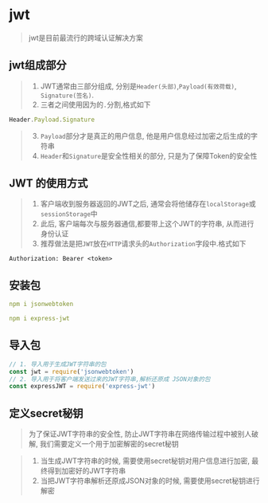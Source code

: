 # jwt
> jwt是目前最流行的跨域认证解决方案

## jwt组成部分
> 1. JWT通常由三部分组成, 分别是`Header(头部)`,`Payload(有效荷载)`, `Signature(签名)`.  
> 2. 三者之间使用因为的`.`分割,格式如下
```js
Header.Payload.Signature
```
> 3. `Payload`部分才是真正的用户信息, 他是用户信息经过加密之后生成的字符串
> 4. `Header`和`Signature`是安全性相关的部分, 只是为了保障Token的安全性

## JWT 的使用方式
> 1. 客户端收到服务器返回的JWT之后, 通常会将他储存在`localStorage`或`sessionStorage`中
> 2. 此后, 客户端每次与服务器通信,都要带上这个JWT的字符串, 从而进行身份认证
> 3. 推荐做法是把`JWT`放在`HTTP`请求头的`Authorization`字段中.格式如下
```
Authorization: Bearer <token>
```

## 安装包
```yaml
npm i jsonwebtoken

npm i express-jwt
```

## 导入包
```js
// 1. 导入用于生成JWT字符串的包
const jwt = require('jsonwebtoken')
// 2. 导入用于将客户端发送过来的JWT字符串,解析还原成 JSON对象的包
const expressJWT = require('express-jwt')
```

## 定义secret秘钥
> 为了保证JWT字符串的安全性, 防止JWT字符串在网络传输过程中被别人破解, 我们需要定义一个用于加密解密的secret秘钥

> 1. 当生成JWT字符串的时候, 需要使用secret秘钥对用户信息进行加密, 最终得到加密好的JWT字符串
> 2. 当把JWT字符串解析还原成JSON对象的时候, 需要使用secret秘钥进行解密

